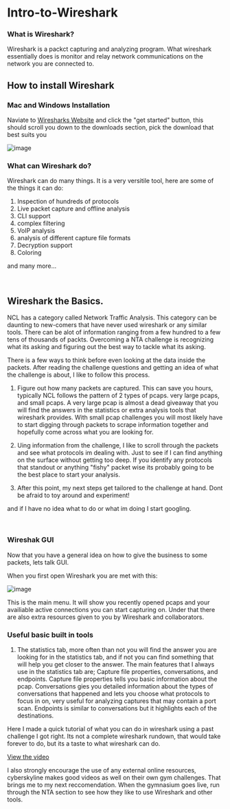# Intro-to-Wireshark

### What is Wireshark?

Wireshark is a packct capturing and analyzing program. What wireshark essentially does is monitor and relay network communications on the network you are connected to.

## How to install Wireshark

### Mac and Windows Installation

Naviate to [Wiresharks Website](https://www.wireshark.org) and click the "get started" button, this should scroll you down to the downloads section, pick the download that best suits you 

![image](https://github.com/JoshuaHartz/Intro-to-Wireshark/assets/102620766/61ba2143-7f60-43e8-af3c-0a79676809f8)



### What can Wireshark do?

Wireshark can do many things. It is a very versitile tool, here are some of the things it can do:
1. Inspection of hundreds of protocols
2. Live packet capture and offline analysis
3. CLI support
4. complex filtering
5. VoIP analysis
6. analysis of different capture file formats
7. Decryption support
8. Coloring

and many more...

<br>

## Wireshark the Basics.

NCL has a category called Network Traffic Analysis. This category can be daunting to new-comers that have never used wireshark or any similar tools. There can be alot of information ranging from a few hundred to a few tens of thousands of packts. Overcoming a NTA challenge is recognizing what its asking and figuring out the best way to tackle what its asking. 


There is a few ways to think before even looking at the data inside the packets. After reading the challenge questions and getting an idea of what the challenge is about, I like to follow this process.

1. Figure out how many packets are captured. This can save you hours, typically NCL follows the pattern of 2 types of pcaps. very large pcaps, and small pcaps. A very large pcap is almost a dead giveaway that you will find the answers in the statistics or extra analysis tools that wireshark provides. With small pcap challenges you will most likely have to start digging through packets to scrape information together and hopefully come across what you are looking for.  

2. Uing information from the challenge, I like to scroll through the packets and see what protocols im dealing with. Just to see if I can find anything on the surface without getting too deep. If you identify any protocols that standout or anything "fishy" packet wise its probably going to be the best place to start your analysis. 

3. After this point, my next steps get tailored to the challenge at hand. Dont be afraid to toy around and experiment!

and if I have no idea what to do or what im doing I start googling. 


<br>

### Wireshak GUI

Now that you have a general idea on how to give the business to some packets, lets talk GUI.

When you first open Wireshark you are met with this:

![image](https://github.com/JoshuaHartz/Intro-to-Wireshark/assets/102620766/6be91ac8-376d-4c32-8a37-33ab106c050e)

This is the main menu. It will show you recently opened pcaps and your availiable active connections you can start capturing on. Under that there are also extra resources given to you by Wireshark and collaborators. 

### Useful basic built in tools

1. The statistics tab, more often than not you will find the answer you are looking for in the statistics tab, and if not you can find something that will help you get closer to the answer. The main features that I always use in the statistics tab are; Capture file properties, conversations, and endpoints. Capture file properties tells you basic information about the pcap. Conversations gies you detailed information about the types of conversations that happened and lets you choose what protocols to focus in on, very useful for analyzing captures that may contain a port scan.  Endpoints is similar to conversations but it highlights each of the destinations.



Here I made a quick tutorial of what you can do in wireshark using a past challenge I got right. Its not a complete wireshark rundown, that would take forever to do, but its a taste to what wireshark can do.

[View the video](https://drive.google.com/file/d/17ShzioxyoGTobRnfBcyxO04YCm2mXzjh/view?usp=share_link)

I also strongly encourage the use of any external online resources, cyberskyline makes good videos as well on their own gym challenges. That brings me to my next reccomendation. When the gymnasium goes live, run through the NTA section to see how they like to use Wireshark and other tools. 





